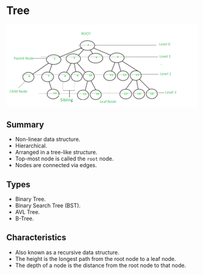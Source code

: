 # Tree

![Image of a tree](../../images/data-structures/non-linear/tree/tree.png)

## Summary
- Non-linear data structure.
- Hierarchical.
- Arranged in a tree-like structure.
- Top-most node is called the `root` node.
- Nodes are connected via edges.

## Types
- Binary Tree.
- Binary Search Tree (BST).
- AVL Tree.
- B-Tree.

## Characteristics
- Also known as a recursive data structure.
- The height is the longest path from the root node to a leaf node.
- The depth of a node is the distance from the root node to that node.
